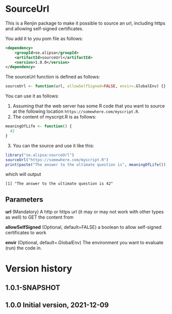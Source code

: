 # SourceUrl

This is a Renjin package to make it possible to source an url, including https and allowing self-signed certificates.

You add it to you pom file as follows:
```xml
<dependency>
    <groupId>se.alipsa</groupId>
    <artifactId>sourceUrl</artifactId>
    <version>1.0.0</version>
</dependency>
```
The sourceUrl function is defined as follows:
```r
sourceUrl <- function(url, allowSelfSigned=FALSE, envir=.GlobalEnv) {}
```

You can use it as follows:
1. Assuming that the web server has some R code that you want to source at the following location `https://somewhere.com/myscript.R`.
2. The content of myscript.R is as follows:
```r
meaningOfLife <- function() {
  42
}
```
3. You can the source and use it like this:
```r
library("se.alipsa:sourceUrl")
sourceUrl("https://somewhere.com/myscript.R")
print(paste("The answer to the ultimate question is", meaningOfLife()))
```
which will output
```
[1] "The answer to the ultimate question is 42"
```

## Parameters

__url__ (Mandatory) A http or https url (it may or may not work with other types as well) to GET the content from

__allowSelfSigned__ (Optional, default=FALSE) a boolean to allow self-signed certificates to work

__envir__ (Optional, default=.GlobalEnv) The environment you want to evaluate (run) the code in.


# Version history

## 1.0.1-SNAPSHOT

## 1.0.0 Initial version, 2021-12-09
